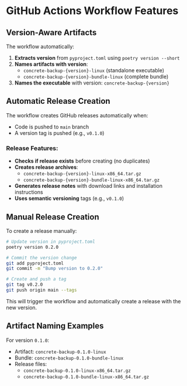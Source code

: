 # GitHub Actions Workflow Features

## Version-Aware Artifacts

The workflow automatically:

1. **Extracts version** from `pyproject.toml` using `poetry version --short`
2. **Names artifacts with version**:
   - `concrete-backup-{version}-linux` (standalone executable)
   - `concrete-backup-{version}-bundle-linux` (complete bundle)
3. **Names the executable** with version: `concrete-backup-{version}`

## Automatic Release Creation

The workflow creates GitHub releases automatically when:

- Code is pushed to `main` branch
- A version tag is pushed (e.g., `v0.1.0`)

### Release Features:

- **Checks if release exists** before creating (no duplicates)
- **Creates release archives**:
  - `concrete-backup-{version}-linux-x86_64.tar.gz`
  - `concrete-backup-{version}-bundle-linux-x86_64.tar.gz`
- **Generates release notes** with download links and installation instructions
- **Uses semantic versioning** tags (e.g., `v0.1.0`)

## Manual Release Creation

To create a release manually:

```bash
# Update version in pyproject.toml
poetry version 0.2.0

# Commit the version change
git add pyproject.toml
git commit -m "Bump version to 0.2.0"

# Create and push a tag
git tag v0.2.0
git push origin main --tags
```

This will trigger the workflow and automatically create a release with the new version.

## Artifact Naming Examples

For version `0.1.0`:
- Artifact: `concrete-backup-0.1.0-linux`
- Bundle: `concrete-backup-0.1.0-bundle-linux`
- Release files:
  - `concrete-backup-0.1.0-linux-x86_64.tar.gz`
  - `concrete-backup-0.1.0-bundle-linux-x86_64.tar.gz`
